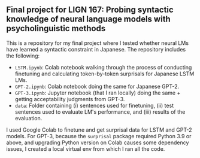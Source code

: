 ## Final project for LIGN 167: Probing syntactic knowledge of neural language models with psycholinguistic methods
This is a repository for my final project where I tested whether neural LMs have learned a syntactic constraint in Japanese. The repository includes the following:

* `LSTM.ipynb`: Colab notebook walking through the process of conducting finetuning and calculating token-by-token surprisals for Japanese LSTM LMs.
* `GPT-2.ipynb`: Colab notebook doing the same for Japanese GPT-2.
* `GPT-3.ipynb`: Jupyter notebook (that I ran locally) doing the same + getting acceptability judgments from GPT-3.
* `data`: Folder containing (i) sentences used for finetuning, (ii) test sentences used to evaluate LM's performance, and (iii) results of the evaluation.

I used Google Colab to finetune and get surprisal data for LSTM and GPT-2 models. For GPT-3, because the `surprisal` package required Python 3.9 or above, and upgrading Python version on Colab causes some dependency issues, I created a local virtual env from which I ran all the code.
